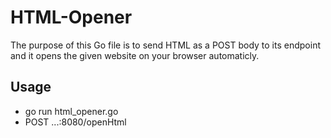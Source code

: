 # HTML-Opener
The purpose of this Go file is to send HTML as a POST body to its endpoint and it opens the given website on your browser automaticly.

## Usage
 - go run html_opener.go
 - POST ...:8080/openHtml 
